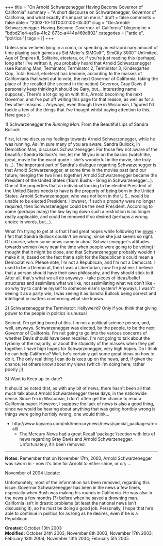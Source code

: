 +++
title = "On Arnold Schwarzenegger Having Become Governor of California"
summary = "A short discourse on Schwarzenegger, Governor of California, and what exactly it's impact on me is."
draft = false
comments = false
date = "2003-10-13T00:01:00-05:00"
slug = "On-Arnold-Schwarzenegger-Having-Become-Governor-of-California"
blogengine = "bdbd21e4-ee9a-4fc2-873c-a444e469d802"
categories = ["article", "political"]
tags = []
+++

<p>
Unless you&#39;ve been lying in a coma, or spending an extraordinary amount of time playing such games as Sid Meier&#39;s SIMGolf&trade;, SimCity 3000&trade; Unlimited, Age of Empires II, Solitaire, etcetera, or, if you&#39;re just reading this (perhaps) long after I&#39;ve written it, you probably heard that Arnold Schwarzenegger (see Running Man, Terminator, Terminator 2, Terminator 3, Kindergarten Cop, Total Recall, etcetera) has become, according to the masses of Californians that went out to vote, the next Governor of California, taking the place of the recalled (the second in the nation) Governor, Gray Davis (I personally keep thinking it should be Gary, but... interesting name I suppose). There&#39;s a lot going on with this, Arnold becoming the next Governor, and I&#39;ve put off writing this page for that reason, as well as for a few other reasons... Anyways, even though I live in Wisconsin, I figured I&#39;d tackle a few of the things that I&#39;ve thought whilst paying attention to this. Here goes :)
</p>
<!--more-->
<p>
1) Schwarzenegger the <em>Running Man</em>: From the Beautiful Lips of Sandra Bullock
</p>
<p>
First, let me discuss my feelings towards Arnold Schwarzenegger, while he was running. As I&#39;m sure many of you are aware, Sandra Bullock, in Demolition Man, discusses Schwarzenegger. For those few not aware of the beautiful Sandra Bullock&#39;s line, let me fill you in on the basics (watch the, great, movie for the exact quote - she&#39;s wonderful in the movie, she truly is...). The important part of Sandra&#39;s dialogue regarding Schwarzenegger is that Arnold Schwarzenegger, at some time in the movies past (and our future, merging the two lines together) Arnold Schwarzenegger became the President of the United States (&#39;Burn Bushs - Bring in Schwarzenegger...). One of the properties that an individual looking to be elected President of the United States needs to have is the property of being born in the United States. Arnold Schwarzenegger, who was not born in the U.S., would be unable to be elected President. However, if such a property were no longer required, then Schwarzenegger could be the next President. According to some (perhaps many) the law laying down such a restriction is no longer really applicable, and could be removed if so desired (perhaps a wrong choice in words, but...).
</p>
<!--adsense-->
<p>
What I&#39;m trying to get at is that I had great hopes while following the <a href="http://news.google.com/">news</a> - I felt that Sandra Bullock couldn&#39;t be wrong, since she just seems so right. Of course, when some news came in about Schwarzenegger&#39;s attitudes towards women (very near the time when people were going to be voting) I thought that it might be close, and that Schwarzenegger probably wouldn&#39;t make it in, based on the fact that a split for the Republican&#39;s could mean a Democrat win. Please note, I&#39;m not a Republican, and I&#39;m not a Democrat. I used to be a Democrat, then I was a Libertarian, now I&#39;m just me. I believe that a person should have their own philosophy, and they should stick to it. After all, that&#39;s what we all do anyways - take pieces of ideas/belief structures and assimilate what we like, not assimilating what we don&#39;t like - so why try to confine myself to someone else&#39;s system? Anyways, I wasn&#39;t seeing it as a party win, I was seeing it as Sandra Bullock being correct and intelligent in matters concerning what she knows.
</p>
<p>
2) Schwarzenegger the Terminator: Hollyweird? Only if you think that giving power to the people in politics is unusual
</p>
<p>
Second, I&#39;m getting bored of this. I&#39;m not a political science person, and, well, anyways. Schwarzenegger was elected, by the people, to be the next Governor of California. I&#39;m not going to go into the various concerns of whether Davis should have been recalled. I&#39;m not going to talk about the tyranny of the majority, or about the stupidity of the masses when they get together. I have high hopes for Schwarzenegger, very high hopes. Do I think he can help California? Well, he&#39;s certainly got some great ideas on how to do it. The only real thing I can do is keep up on the news, and, if given the chance, let others know about my views (which I&#39;m doing here, rather poorly ;)).
</p>
<p>
3) Want to Keep up-to-date?
</p>
<p>
It should be noted that, as with any bit of news, there hasn&#39;t been all that much talk about Arnold Schwarzenegger these days, in the nationwide sense. Since I&#39;m in Wisconsin, I don&#39;t often get the chance to read a California paper. However, I suppose the lack of news is also a good thing, since we would be hearing about anything that was going horribly wrong is things were going horribly wrong, one would think...
</p>
<ul>
	<li>http://www.bayarea.com/mld/mercurynews/news/special_packages/recall/
	<ul>
		<li>The Mercury News had a great Recall &#39;package&#39;/section with lots of news regarding Gray Davis and Arnold Schwarzenegger. Unfortunately, it&rsquo;s been removed.</li>
	</ul>
	</li>
</ul>
<hr />
<p>
<strong>Notes:</strong> Remember that on November 17th, 2003, Arnold Schwarzenegger was sworn in - now it&#39;s time for Arnold to either shine, or cry ...
</p>
<p>
November of 2004 Update:
</p>
<p>
Unfortunately, most of the information has been removed, regarding this issue. Governor Schwarzenegger has been in the news a few times, especially when Bush was making his rounds in California. He was also in the news a few months (?) before when he saved a drowning man. California isn&rsquo;t in drastic problems (at least the national news isn&rsquo;t discussing it), so he must be doing a good job. Personally, I hope that he&rsquo;s able to continue in politics for as long as he desires, even if he is a Republican.
</p>
<p>
<strong>Created:</strong> October 13th 2003<br />
<strong>Modified:</strong> October 24th 2003; November 8th 2003; November 17th 2003; February 13th 2004; November 13th 2004; February 5th 2005
</p>

